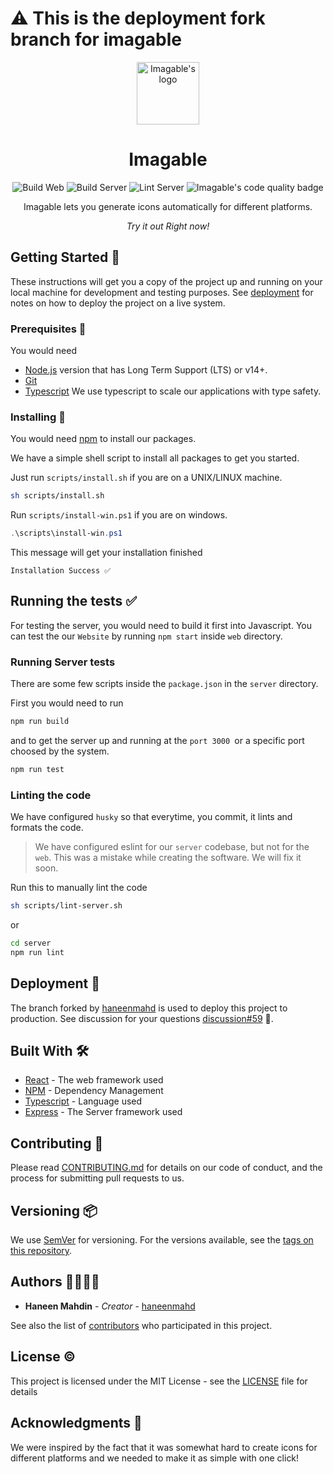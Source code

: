 # ⚠️ This is the deployment fork branch for imagable

<div align="center">
    <img height="100px" src="https://github.com/imagable/imagable/blob/main/resources/logo.png" alt="Imagable's logo" />
    <h1>Imagable</h1>
    <img src="https://github.com/imagable/imagable/actions/workflows/build-web.yml/badge.svg" alt="Build Web" />
    <img src="https://github.com/imagable/imagable/actions/workflows/build-server.yml/badge.svg" alt="Build Server" />
    <img src="https://github.com/imagable/imagable/actions/workflows/lint-server.yml/badge.svg" alt="Lint Server" />
    <img src="https://www.codefactor.io/repository/github/imagable/imagable/badge" alt="Imagable's code quality badge" />
    <p>Imagable lets you generate icons automatically for different platforms.</p>
    <i>Try it out Right now!</i>
</div>

## Getting Started 🤘

These instructions will get you a copy of the project up and running on your local machine for development and testing purposes. See [deployment](https://github.com/imagable/imagable#deployment-) for notes on how to deploy the project on a live system.

### Prerequisites 👀

You would need 
- [Node.js](https://nodejs.org) version that has Long Term Support (LTS) or v14+.
- [Git](https://git-scm.org)
- [Typescript](https://typescript.org) We use typescript to scale our applications with type safety.

### Installing 🚀

You would need [npm](https://npmjs.org) to install our packages.

We have a simple shell script to install all packages to get you started.

Just run `scripts/install.sh` if you are on a UNIX/LINUX machine.
```sh
sh scripts/install.sh
```

Run `scripts/install-win.ps1` if you are on windows.
```ps1
.\scripts\install-win.ps1
```

This message will get your installation finished
```
Installation Success ✅
```

## Running the tests ✅

For testing the server, you would need to build it first into Javascript. You can test the our `Website` by running `npm start` inside `web` directory.

### Running Server tests

There are some few scripts inside the `package.json` in the `server` directory.

First you would need to run
```sh
npm run build
```
and to get the server up and running at the `port 3000 `or a specific port choosed by the system.
```sh
npm run test
```

### Linting the code 

We have configured `husky` so that everytime, you commit, it lints and formats the code.

> We have configured eslint for our `server` codebase, but not for the `web`. This was a mistake while creating the software. We will fix it soon.

Run this to manually lint the code
```sh
sh scripts/lint-server.sh
```
or
```sh
cd server
npm run lint
```

## Deployment 🔨

The branch forked by [haneenmahd](https://github.com/haneenmahd/imagable/tree/master) is used to deploy this project to production. See discussion for your questions [discussion#59](https://github.com/imagable/imagable/discussions/59) 💬.

## Built With 🛠

* [React](https://reactjs.org) - The web framework used
* [NPM](https://npmjs.org) - Dependency Management
* [Typescript](https://typescript.org) - Language used
* [Express](https://expressjs.org) - The Server framework used

## Contributing 👋

Please read [CONTRIBUTING.md](https://github.com/imagable/imagable/blob/main/CONTRIBUTING.md) for details on our code of conduct, and the process for submitting pull requests to us.

## Versioning 📦

We use [SemVer](http://semver.org/) for versioning. For the versions available, see the [tags on this repository](https://github.com/your/project/tags). 

## Authors 🧑‍💻👩‍💻

* **Haneen Mahdin** - *Creator* - [haneenmahd](https://github.com/haneenmahd)

See also the list of [contributors](https://github.com/imagable/imagable/blob/main/AUTHORS) who participated in this project.

## License ©

This project is licensed under the MIT License - see the [LICENSE](https://github.com/imagable/imagable/blob/main/LICENSE) file for details

## Acknowledgments 🔖

We were inspired by the fact that it was somewhat hard to create icons for different platforms and we needed to make it as simple with one click!